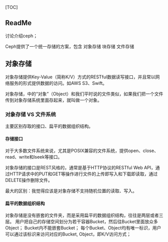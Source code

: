 [TOC]



## ReadMe

讨论介绍ceph；

Ceph提供了一个统一存储的方案，包含
	对象存储
	块存储
	文件存储



## 对象存储

对象存储提供Key-Value（简称K/V）方式的RESTful数据读写接口，并且常以网络服务的形式提供数据的访问。如AWS S3、Swift。

对象存储，中的“对象”（Object）和我们平时说的文件类似，如果我们把一个文件传到对象存储系统里面存起来，就叫做一个对象。 



### 对象存储 VS 文件系统

主要区别存取的接口、扁平的数据组织结构。 

#### 存储接口

对于大多数文件系统来说，尤其是POSIX兼容的文件系统，提供open、close、read、write和lseek等接口。 

对象存储的接口是REST风格的，通常是基于HTTP协议的RESTful Web API，通过HTTP请求中的PUT和GET等操作进行文件的上传即写入和下载即读取，通过DELETE操作删除文件。 

最大的区别：我觉得应该是对象存储不支持随机位置的读取、写入。



#### 扁平的数据组织结构

对象存储是没有嵌套的文件夹，而是采用扁平的数据组织结构，往往是两层或者三层。
用户把自己的存储空间划分为若干容器Bucket，然后往Bucket里面放众多Object；
Bucket内不能嵌套Bucket；
每个Bucket、Object均有唯一标识，用户可以通过该标识来访问对应的Bucket, Object，即K/V访问方式；

